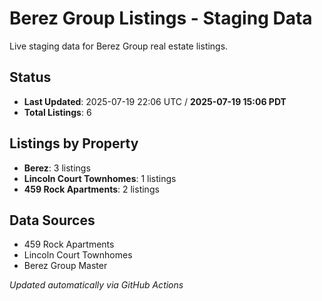 # Berez Group Listings - Staging Data

Live staging data for Berez Group real estate listings.

## Status
- **Last Updated**: 2025-07-19 22:06 UTC / **2025-07-19 15:06 PDT**
- **Total Listings**: 6

## Listings by Property
- **Berez**: 3 listings
- **Lincoln Court Townhomes**: 1 listings
- **459 Rock Apartments**: 2 listings

## Data Sources
- 459 Rock Apartments
- Lincoln Court Townhomes  
- Berez Group Master

*Updated automatically via GitHub Actions*
